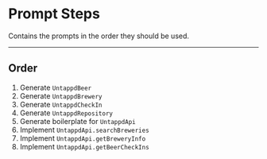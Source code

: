 # Prompt Steps

Contains the prompts in the order they should be used.

---

## Order

1. Generate `UntappdBeer`
2. Generate `UntappdBrewery`
3. Generate `UntappdCheckIn`
4. Generate `UntappdRepository`
5. Generate boilerplate for `UntappdApi`
6. Implement `UntappdApi.searchBreweries`
7. Implement `UntappdApi.getBreweryInfo`
8. Implement `UntappdApi.getBeerCheckIns`
